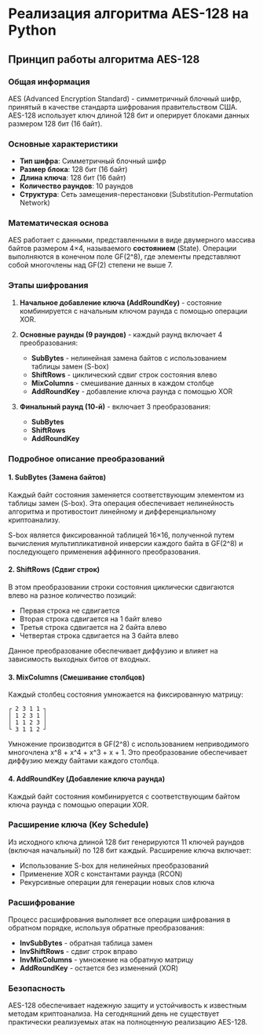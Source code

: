 # Реализация алгоритма AES-128 на Python

## Принцип работы алгоритма AES-128

### Общая информация

AES (Advanced Encryption Standard) - симметричный блочный шифр, принятый в качестве стандарта шифрования правительством США. AES-128 использует ключ длиной 128 бит и оперирует блоками данных размером 128 бит (16 байт).

### Основные характеристики

- **Тип шифра**: Симметричный блочный шифр
- **Размер блока**: 128 бит (16 байт)
- **Длина ключа**: 128 бит (16 байт)
- **Количество раундов**: 10 раундов
- **Структура**: Сеть замещения-перестановки (Substitution-Permutation Network)

### Математическая основа

AES работает с данными, представленными в виде двумерного массива байтов размером 4×4, называемого **состоянием** (State). Операции выполняются в конечном поле GF(2^8), где элементы представляют собой многочлены над GF(2) степени не выше 7.

### Этапы шифрования

1. **Начальное добавление ключа (AddRoundKey)** - состояние комбинируется с начальным ключом раунда с помощью операции XOR.

2. **Основные раунды (9 раундов)** - каждый раунд включает 4 преобразования:
   - **SubBytes** - нелинейная замена байтов с использованием таблицы замен (S-box)
   - **ShiftRows** - циклический сдвиг строк состояния влево
   - **MixColumns** - смешивание данных в каждом столбце
   - **AddRoundKey** - добавление ключа раунда с помощью XOR

3. **Финальный раунд (10-й)** - включает 3 преобразования:
   - **SubBytes**
   - **ShiftRows**
   - **AddRoundKey**

### Подробное описание преобразований

#### 1. SubBytes (Замена байтов)

Каждый байт состояния заменяется соответствующим элементом из таблицы замен (S-box). Эта операция обеспечивает нелинейность алгоритма и противостоит линейному и дифференциальному криптоанализу.

S-box является фиксированной таблицей 16×16, полученной путем вычисления мультипликативной инверсии каждого байта в GF(2^8) и последующего применения аффинного преобразования.

#### 2. ShiftRows (Сдвиг строк)

В этом преобразовании строки состояния циклически сдвигаются влево на разное количество позиций:
- Первая строка не сдвигается
- Вторая строка сдвигается на 1 байт влево
- Третья строка сдвигается на 2 байта влево
- Четвертая строка сдвигается на 3 байта влево

Данное преобразование обеспечивает диффузию и влияет на зависимость выходных битов от входных.

#### 3. MixColumns (Смешивание столбцов)

Каждый столбец состояния умножается на фиксированную матрицу:

```
┌ 2 3 1 1 ┐
│ 1 2 3 1 │
│ 1 1 2 3 │
└ 3 1 1 2 ┘
```

Умножение производится в GF(2^8) с использованием неприводимого многочлена x^8 + x^4 + x^3 + x + 1. Это преобразование обеспечивает диффузию между байтами каждого столбца.

#### 4. AddRoundKey (Добавление ключа раунда)

Каждый байт состояния комбинируется с соответствующим байтом ключа раунда с помощью операции XOR.

### Расширение ключа (Key Schedule)

Из исходного ключа длиной 128 бит генерируются 11 ключей раундов (включая начальный) по 128 бит каждый. Расширение ключа включает:
- Использование S-box для нелинейных преобразований
- Применение XOR с константами раунда (RCON)
- Рекурсивные операции для генерации новых слов ключа

### Расшифрование

Процесс расшифрования выполняет все операции шифрования в обратном порядке, используя обратные преобразования:
- **InvSubBytes** - обратная таблица замен
- **InvShiftRows** - сдвиг строк вправо
- **InvMixColumns** - умножение на обратную матрицу
- **AddRoundKey** - остается без изменений (XOR)

### Безопасность

AES-128 обеспечивает надежную защиту и устойчивость к известным методам криптоанализа. На сегодняшний день не существует практически реализуемых атак на полноценную реализацию AES-128.
